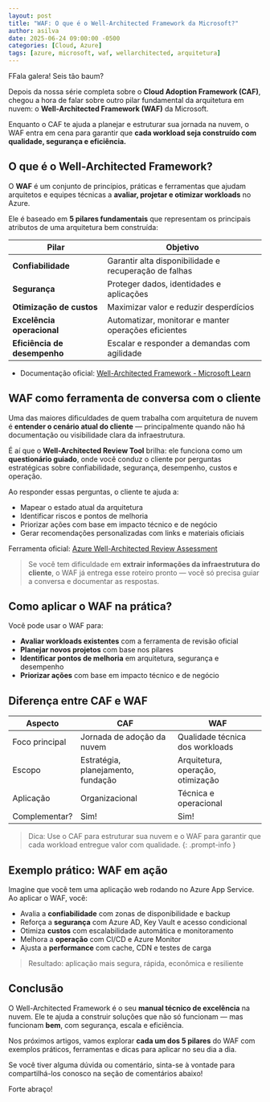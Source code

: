 ```yaml
---
layout: post
title: "WAF: O que é o Well-Architected Framework da Microsoft?"
author: asilva
date: 2025-06-24 09:00:00 -0500
categories: [Cloud, Azure]
tags: [azure, microsoft, waf, wellarchitected, arquitetura]
---
```


FFala galera! Seis tão baum?

Depois da nossa série completa sobre o **Cloud Adoption Framework (CAF)**, chegou a hora de falar sobre outro pilar fundamental da arquitetura em nuvem: o **Well-Architected Framework (WAF)** da Microsoft.

Enquanto o CAF te ajuda a planejar e estruturar sua jornada na nuvem, o WAF entra em cena para garantir que **cada workload seja construído com qualidade, segurança e eficiência.**

## **O que é o Well-Architected Framework?**

O **WAF** é um conjunto de princípios, práticas e ferramentas que ajudam arquitetos e equipes técnicas a **avaliar, projetar e otimizar workloads** no Azure.

Ele é baseado em **5 pilares fundamentais** que representam os principais atributos de uma arquitetura bem construída:

| Pilar                           | Objetivo                                              |
|---------------------------------|-------------------------------------------------------|
| **Confiabilidade**           | Garantir alta disponibilidade e recuperação de falhas |
| **Segurança**                | Proteger dados, identidades e aplicações              |
| **Otimização de custos**     | Maximizar valor e reduzir desperdícios                |
| **Excelência operacional**   | Automatizar, monitorar e manter operações eficientes  |
| **Eficiência de desempenho** | Escalar e responder a demandas com agilidade          |

- Documentação oficial: [Well-Architected Framework - Microsoft Learn](https://learn.microsoft.com/pt-br/azure/well-architected/)

## **WAF como ferramenta de conversa com o cliente**

Uma das maiores dificuldades de quem trabalha com arquitetura de nuvem é **entender o cenário atual do cliente** — principalmente quando não há documentação ou visibilidade clara da infraestrutura.

É aí que o **Well-Architected Review Tool** brilha: ele funciona como um **questionário guiado**, onde você conduz o cliente por perguntas estratégicas sobre confiabilidade, segurança, desempenho, custos e operação.

Ao responder essas perguntas, o cliente te ajuda a:

- Mapear o estado atual da arquitetura
- Identificar riscos e pontos de melhoria
- Priorizar ações com base em impacto técnico e de negócio
- Gerar recomendações personalizadas com links e materiais oficiais

Ferramenta oficial: [Azure Well-Architected Review Assessment](https://learn.microsoft.com/en-us/assessments/azure-architecture-review/)

> Se você tem dificuldade em **extrair informações da infraestrutura do cliente**, o WAF já entrega esse roteiro pronto — você só precisa guiar a conversa e documentar as respostas.

## **Como aplicar o WAF na prática?**

Você pode usar o WAF para:

- **Avaliar workloads existentes** com a ferramenta de revisão oficial
- **Planejar novos projetos** com base nos pilares
- **Identificar pontos de melhoria** em arquitetura, segurança e desempenho
- **Priorizar ações** com base em impacto técnico e de negócio

## **Diferença entre CAF e WAF**

| Aspecto        | CAF                                    | WAF                               |
|----------------|----------------------------------------|-----------------------------------|
| Foco principal | Jornada de adoção da nuvem             | Qualidade técnica dos workloads   |
| Escopo         | Estratégia, planejamento, fundação     | Arquitetura, operação, otimização |
| Aplicação      | Organizacional                         | Técnica e operacional             |
| Complementar?  | Sim!                                   | Sim!                              |

> Dica: Use o CAF para estruturar sua nuvem e o WAF para garantir que cada workload entregue valor com qualidade.
{: .prompt-info }

## **Exemplo prático: WAF em ação**

Imagine que você tem uma aplicação web rodando no Azure App Service. Ao aplicar o WAF, você:

- Avalia a **confiabilidade** com zonas de disponibilidade e backup
- Reforça a **segurança** com Azure AD, Key Vault e acesso condicional
- Otimiza **custos** com escalabilidade automática e monitoramento
- Melhora a **operação** com CI/CD e Azure Monitor
- Ajusta a **performance** com cache, CDN e testes de carga

> Resultado: aplicação mais segura, rápida, econômica e resiliente

## **Conclusão**

O Well-Architected Framework é o seu **manual técnico de excelência** na nuvem. Ele te ajuda a construir soluções que não só funcionam — mas funcionam **bem**, com segurança, escala e eficiência.

Nos próximos artigos, vamos explorar **cada um dos 5 pilares** do WAF com exemplos práticos, ferramentas e dicas para aplicar no seu dia a dia.

Se você tiver alguma dúvida ou comentário, sinta-se à vontade para compartilhá-los conosco na seção de comentários abaixo!

Forte abraço!  
